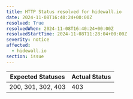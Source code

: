 ```yaml
---
title: HTTP Status resolved for hidewall.io
date: 2024-11-08T16:40:24+00:00Z
resolved: True
resolvedWhen: 2024-11-08T16:40:24+00:00Z
resolvedStartTime: 2024-11-08T11:28:04+00:00Z
severity: notice
affected:
  - hidewall.io
section: issue
---
```


| Expected Statuses | Actual Status  |
|-------------------|----------------|
| 200, 301, 302, 403 | 403 |
